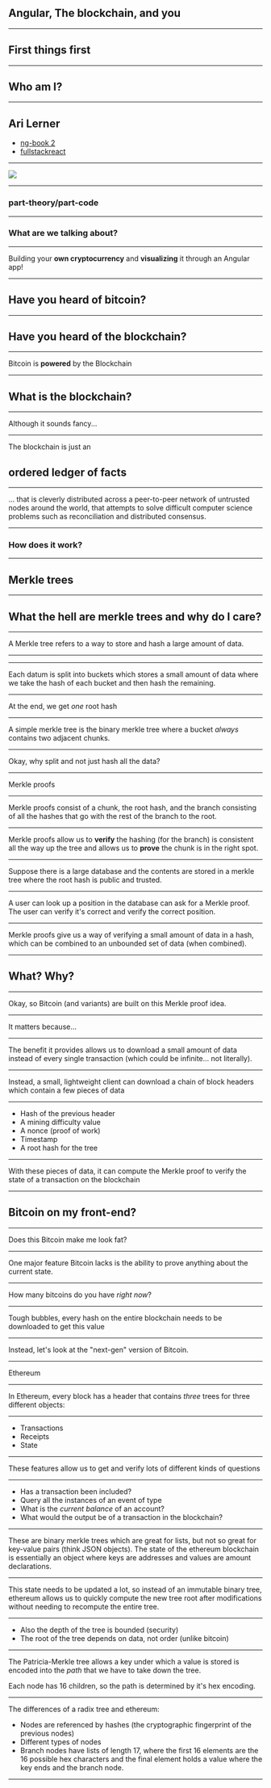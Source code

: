 ## Angular, The blockchain, and you

---

## First things first

---

## Who am I?

---

## Ari Lerner

* [ng-book 2](https://www.ng-book.com/2)
* [fullstackreact](https://fullstackreact.com)

---

![](images/ginger.png)

---

### part-theory/part-code

---

### What are we talking about?

---

Building your **own cryptocurrency** and **visualizing** it through an Angular app!

---

## Have you heard of bitcoin?

---

## Have you heard of the blockchain?

---

Bitcoin is **powered** by the Blockchain

---

## What is the blockchain?

---

Although it sounds fancy...

---

The blockchain is just an

## ordered ledger of facts

---

... that is cleverly distributed across a peer-to-peer network of untrusted nodes around the world, that attempts to solve difficult computer science problems such as reconciliation and distributed consensus.

---

### How does it work?

---

## Merkle trees

---

## What the hell are merkle trees and why do I care?

---

A Merkle tree refers to a way to store and hash a large amount of data.

---

<div id="treea" class="tree"></div>

---

Each datum is split into buckets which stores a small amount of data where we take the hash of each bucket and then hash the remaining.

---

At the end, we get _one_ root hash

---

A simple merkle tree is the binary merkle tree where a bucket _always_ contains two adjacent chunks.

---

Okay, why split and not just hash all the data?

---

Merkle proofs

---

Merkle proofs consist of a chunk, the root hash, and the branch consisting of all the hashes that go with the rest of the branch to the root.

---

Merkle proofs allow us to **verify** the hashing (for the branch) is consistent all the way up the tree and allows us to **prove** the chunk is in the right spot.

---

Suppose there is a large database and the contents are stored in a merkle tree where the root hash is public and trusted.

---

A user can look up a position in the database can ask for a Merkle proof. The user can verify it's correct and verify the correct position.

---

Merkle proofs give us a way of verifying a small amount of data in a hash, which can be combined to an unbounded set of data (when combined).

---

## What? Why?

---

Okay, so Bitcoin (and variants) are built on this Merkle proof idea.

---

It matters because...

---

The benefit it provides allows us to download a small amount of data instead of every single transaction (which could be infinite... not literally).

---

Instead, a small, lightweight client can download a chain of block headers which contain a few pieces of data

---

* Hash of the previous header
* A mining difficulty value
* A nonce (proof of work)
* Timestamp
* A root hash for the tree

---

With these pieces of data, it can compute the Merkle proof to verify the state of a transaction on the blockchain

---

## Bitcoin on my front-end?

---

Does this Bitcoin make me look fat?

---

One major feature Bitcoin lacks is the ability to prove anything about the current state.

---

How many bitcoins do you have _right now_?

---

Tough bubbles, every hash on the entire blockchain needs to be downloaded to get this value

---

Instead, let's look at the "next-gen" version of Bitcoin.

---

Ethereum

---

In Ethereum, every block has a header that contains _three_ trees for three different objects:

---

* Transactions
* Receipts
* State

---

These features allow us to get and verify lots of different kinds of questions

---

* Has a transaction been included?
* Query all the instances of an event of type
* What is the _current balance_ of an account?
* What would the output be of a transaction in the blockchain?

---

These are binary merkle trees which are great for lists, but not so great for key-value pairs (think JSON objects). The state of the ethereum blockchain is essentially an object where keys are addresses and values are amount declarations.

---

This state needs to be updated a lot, so instead of an immutable binary tree, ethereum allows us to quickly compute the new tree root after modifications without needing to recompute the entire tree.

---

* Also the depth of the tree is bounded (security)
* The root of the tree depends on data, not order (unlike bitcoin)

---

The Patricia-Merkle tree allows a key under which a value is stored is encoded into the _path_ that we have to take down the tree.

Each node has 16 children, so the path is determined by it's hex encoding.

---

The differences of a radix tree and ethereum:

* Nodes are referenced by hashes (the cryptographic fingerprint of the previous nodes)
* Different types of nodes
* Branch nodes have lists of length 17, where the first 16 elements are the 16 possible hex characters and the final element holds a value where the key ends and the branch node.

---

